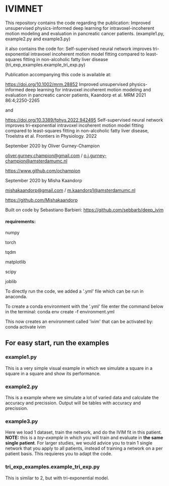 # IVIMNET
This repository contains the code regarding the publication: Improved unsupervised physics-informed deep learning for intravoxel-incoherent motion modeling and evaluation in pancreatic cancer patients. (example1.py, example2.py and example3.py)


it also contains the code for: Self-supervised neural network improves tri-exponential intravoxel incoherent motion model fitting compared to least-squares fitting in non-alcoholic fatty liver disease (tri_exp_examples.example_tri_exp.py)


Publication accompanying this code is available at:

https://doi.org/10.1002/mrm.28852 Improved unsupervised physics-informed deep learning for intravoxel incoherent motion modeling and evaluation in pancreatic cancer patients, Kaandorp et al. MRM 2021 86:4;2250-2265 


and


https://doi.org/10.3389/fphys.2022.942495 Self-supervised neural network improves tri-exponential intravoxel incoherent motion model fitting compared to least-squares fitting in non-alcoholic fatty liver disease, Troelstra et al. Frontiers in Physiology. 2022 


September 2020 by Oliver Gurney-Champion

oliver.gurney.champion@gmail.com / o.j.gurney-champion@amsterdamumc.nl

https://www.github.com/ochampion


September 2020 by Misha Kaandorp

mishakaandorp@gmail.com / m.kaandorp1@amsterdamumc.nl

https://github.com/Mishakaandorp 


Built on code by Sebastiano Barbieri: https://github.com/sebbarb/deep_ivim

#### requirements:

numpy

torch

tqdm

matplotlib

scipy

joblib


To directly run the code, we added a '.yml' file which can be run in anaconda. 

To create a conda environment with the '.yml' file enter the command below in the terminal: conda env create -f environment.yml

This now creates an environment called 'ivim' that can be activated by: conda activate ivim


## For easy start, run the examples
### example1.py
This is a very simple visual example in which we simulate a square in a square in a square and show its performance. 

### example2.py
This is a example where we simulate a lot of varied data and calculate the accuracy and precission. Output will be tables with accuracy and precission.

### example3.py
Here we load 1 dataset, train the network, and do the IVIM fit in this patient. **NOTE:** this is a *toy-example* in which you will train and evaluate in **the same single patient**. For larger studies, we would advice you to train 1 single network that you apply to all patients, instead of training a network on a per patient basis. This requieres you to adapt the code.

### tri_exp_examples.example_tri_exp.py
This is similar to 2, but with tri-exponential model.
